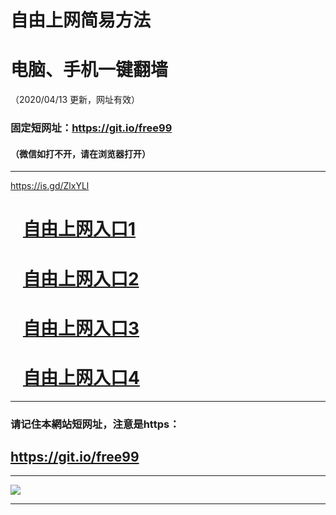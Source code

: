 # 自由上网简易方法

# 电脑、手机一键翻墙

（2020/04/13 更新，网址有效）

### 固定短网址：https://git.io/free99

#### （微信如打不开，请在浏览器打开）


***

https://is.gd/ZlxYLl

# &nbsp;&nbsp; <a href="https://github.com/jyg66/4/wiki" target="_blank">自由上网入口1</a>

# &nbsp;&nbsp; <a href="https://github.com/djerb2399/www/blob/master/README.md" target="_blank">自由上网入口2</a>

# &nbsp;&nbsp; <a href="https://github.com/begood0513/goodnews/blob/master/README.md" target="_blank">自由上网入口3</a>

# &nbsp;&nbsp; <a href="https://github.com/oGate2/oo/blob/master/README.md" target="_blank">自由上网入口4</a>

***

### 请记住本網站短网址，注意是https：

## https://git.io/free99


***


<p><img src="http://i1.fuimg.com/719152/0a309d11fe229a6b.jpg"></p> 

<p></p>

***

